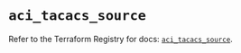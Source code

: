 # `aci_tacacs_source`

Refer to the Terraform Registry for docs: [`aci_tacacs_source`](https://registry.terraform.io/providers/ciscodevnet/aci/2.17.0/docs/resources/tacacs_source).
